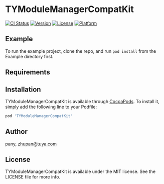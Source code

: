 # TYModuleManagerCompatKit

[![CI Status](https://img.shields.io/travis/pany/TYModuleManagerCompatKit.svg?style=flat)](https://travis-ci.org/pany/TYModuleManagerCompatKit)
[![Version](https://img.shields.io/cocoapods/v/TYModuleManagerCompatKit.svg?style=flat)](https://cocoapods.org/pods/TYModuleManagerCompatKit)
[![License](https://img.shields.io/cocoapods/l/TYModuleManagerCompatKit.svg?style=flat)](https://cocoapods.org/pods/TYModuleManagerCompatKit)
[![Platform](https://img.shields.io/cocoapods/p/TYModuleManagerCompatKit.svg?style=flat)](https://cocoapods.org/pods/TYModuleManagerCompatKit)

## Example

To run the example project, clone the repo, and run `pod install` from the Example directory first.

## Requirements

## Installation

TYModuleManagerCompatKit is available through [CocoaPods](https://cocoapods.org). To install
it, simply add the following line to your Podfile:

```ruby
pod 'TYModuleManagerCompatKit'
```

## Author

pany, zhupan@tuya.com

## License

TYModuleManagerCompatKit is available under the MIT license. See the LICENSE file for more info.
